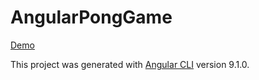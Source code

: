 # AngularPongGame

[Demo](https://sivajik.github.io/angular-pong-game/)

This project was generated with [Angular CLI](https://github.com/angular/angular-cli) version 9.1.0.
